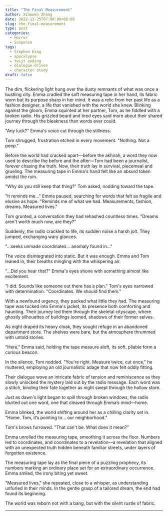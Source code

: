 ```yaml
---
title: "The Final Measurement"
author: Xiaowen Zhang
date: 2022-12-25T07:00:00+08:00
slug: the-final-measurement
type: post
categories:
  - Horror
  - Suspense
tags:
  - Stephen King
  - apocalypse
  - twist ending
  - dialogue-driven
  - character study
draft: false
---
```


The dim, flickering light hung over the dusty remnants of what was once a bustling city. Emma cradled the soft measuring tape in her hand, its fabric worn but its purpose sharp in her mind. It was a relic from her past life as a fashion designer, a life that vanished with the world she knew. Blinking against the gloom, Emma squinted at her partner, Tom, as he fiddled with a broken radio. His grizzled beard and tired eyes said more about their shared journey through the bleakness than words ever could.

"Any luck?" Emma's voice cut through the stillness.

Tom shrugged, frustration etched in every movement. "Nothing. Not a peep."

Before the world had cracked apart—before the akhirah, a word they now used to describe the before and the after—Tom had been a journalist, forever chasing the truth. Now, their truth lay in survival, piecemeal and grueling. The measuring tape in Emma's hand felt like an absurd token amidst the ruin.

"Why do you still keep that thing?" Tom asked, nodding toward the tape.

"It reminds me..." Emma paused, searching for words that felt as fragile and elusive as hope. "Reminds me of what we had. Measurements, fashion, dreams. Measured lives."

Tom grunted, a conversation they had rehashed countless times. "Dreams aren't worth much now, are they?"

Suddenly, the radio crackled to life, its sudden noise a harsh jolt. They jumped, exchanging wary glances.

"…seeks unmade coordinates… anomaly found in…"

The voice disintegrated into static. But it was enough. Emma and Tom leaned in, their breaths mingling with the whispering air.

"...Did you hear that?" Emma's eyes shone with something almost like excitement.

"I did. Sounds like someone out there has a plan." Tom's eyes narrowed with determination. "Coordinates. We should find them."

With a newfound urgency, they packed what little they had. The measuring tape was tucked into Emma's jacket, its presence both comforting and haunting. Their journey led them through the skeletal cityscape, where ghostly silhouettes of buildings loomed, shadows of their former selves.

As night draped its heavy cloak, they sought refuge in an abandoned department store. The shelves were bare, but the atmosphere thrummed with untold stories.

"Here," Emma said, holding the tape measure aloft, its soft, pliable form a curious beacon.

In the silence, Tom nodded. "You're right. Measure twice, cut once," he muttered, employing an old journalistic adage that now felt oddly fitting.

Their dialogue wove an intricate fabric of tension and reminiscence as they slowly unlocked the mystery laid out by the radio message. Each word was a stitch, binding their fate together as night swept through the hollow store.

Just as dawn's light began to spill through broken windows, the radio blurted out one word, one that cleaved through Emma’s mind—home.

Emma blinked, the world shifting around her as a chilling clarity set in. "Home. Tom, it’s pointing to... our neighborhood."

Tom's brows furrowed. "That can't be. What does it mean?"

Emma unrolled the measuring tape, smoothing it across the floor. Numbers led to coordinates, and coordinates to a revelation—a revelation that aligned with an unexpected truth hidden beneath familiar streets, under layers of forgotten existence.

The measuring tape lay as the final piece of a puzzling prophecy, its numbers marking an ordinary place set for an extraordinary occurrence. Emma smiled, the irony biting yet sweet.

"Measured lives," she repeated, close to a whisper, as understanding unfurled in their minds. In the gentle grasp of a tailored dream, the end had found its beginning.

The world was reborn not with a bang, but with the silent rustle of fabric.

---
